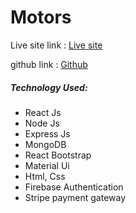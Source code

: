 <h1>Motors</h1>
            <p>Live site link : <a href='https://motors-69a7d.web.app/'>Live site</a></p>
            <p>github link : <a href='https://github.com/AnikHaque/Motors-client/'>Github</a></p>
            <h5>Technology Used:</h5>
            <ul>
                <li>React Js</li>
                <li>Node Js</li>
                <li>Express Js</li>
                <li>MongoDB</li>
                <li>React Bootstrap</li>
                <li>Material Ui</li>
                <li>Html, Css</li>
                <li>Firebase Authentication</li>
                <li>Stripe payment gateway</li>
            </ul>
